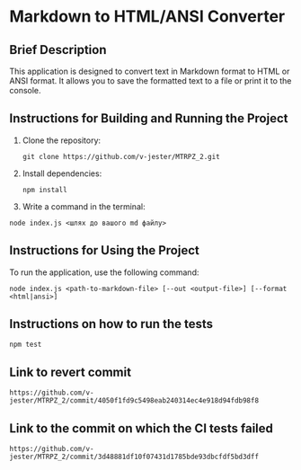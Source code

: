 # Markdown to HTML/ANSI Converter

## Brief Description
This application is designed to convert text in Markdown format to HTML or ANSI format. It allows you to save the formatted text to a file or print it to the console.

## Instructions for Building and Running the Project

1. Clone the repository:
    ```
    git clone https://github.com/v-jester/MTRPZ_2.git
    ```
2. Install dependencies:
    ```
    npm install
    ```
3. Write a command in the terminal:
```
node index.js <шлях до вашого md файлу>
```

## Instructions for Using the Project
To run the application, use the following command:
```
node index.js <path-to-markdown-file> [--out <output-file>] [--format <html|ansi>]
```
## Instructions on how to run the tests
```
npm test
```

## Link to revert commit
```
https://github.com/v-jester/MTRPZ_2/commit/4050f1fd9c5498eab240314ec4e918d94fdb98f8
```


## Link to the commit on which the CI tests failed
```
https://github.com/v-jester/MTRPZ_2/commit/3d48881df10f07431d1785bde93dbcfdf5bd3dff
```